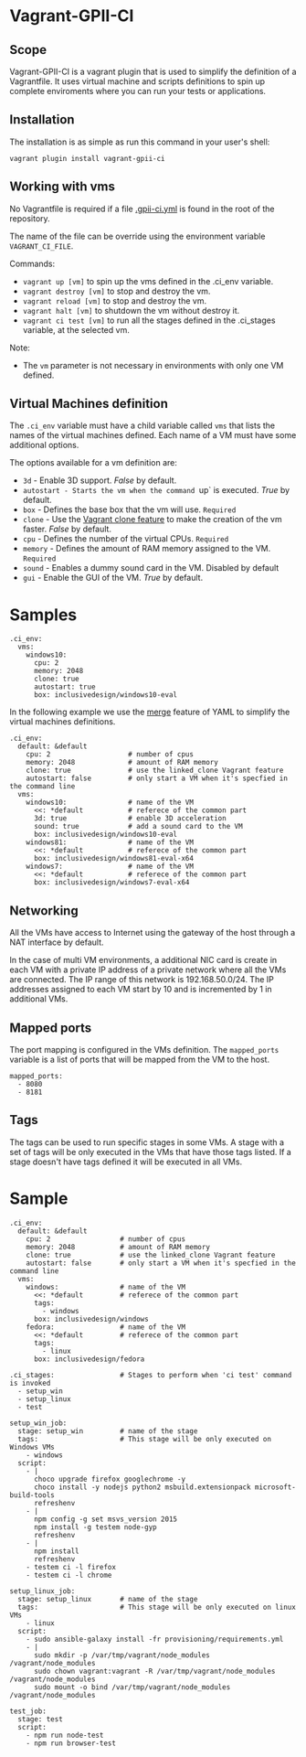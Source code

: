 Vagrant-GPII-CI
=============

Scope
-----

Vagrant-GPII-CI is a vagrant plugin that is used to simplify the definition of a Vagrantfile. It uses virtual machine and scripts definitions to spin up complete enviroments where you can run your tests or applications.

Installation
------------

The installation is as simple as run this command in your user's shell:

```
vagrant plugin install vagrant-gpii-ci
```

Working with vms
----------------

No Vagrantfile is required if a file [.gpii-ci.yml](gpii-ci.yml.template) is found in the root of the repository.

The name of the file can be override using the environment variable `VAGRANT_CI_FILE`.

Commands:

 * `vagrant up [vm]` to spin up the vms defined in the .ci_env variable. 
 * `vagrant destroy [vm]` to stop and destroy the vm.
 * `vagrant reload [vm]` to stop and destroy the vm.
 * `vagrant halt [vm]` to shutdown the vm without destroy it.
 * `vagrant ci test [vm]` to run all the stages defined in the .ci_stages variable, at the selected vm.

Note:

 * The `vm` parameter is not necessary in environments with only one VM defined.


Virtual Machines definition
---------------------------

The `.ci_env` variable must have a child variable called `vms` that lists the names of the virtual machines defined. Each name of a VM must have some additional options.

The options available for a vm definition are:

 * `3d` - Enable 3D support. _False_ by default.
 * `autostart - Starts the vm when the command `up` is executed. _True_ by default.
 * `box` - Defines the base box that the vm will use. `Required`
 * `clone` - Use the [Vagrant clone feature](https://www.vagrantup.com/docs/virtualbox/configuration.html#linked-clones) to make the creation of the vm faster. _False_ by default.
 * `cpu` - Defines the number of the virtual CPUs. `Required`
 * `memory` - Defines the amount of RAM memory assigned to the VM. `Required`
 * `sound` - Enables a dummy sound card in the VM. Disabled by default
 * `gui` - Enable the GUI of the VM. _True_ by default.

Samples
=======

```
.ci_env:
  vms:
    windows10:
      cpu: 2
      memory: 2048
      clone: true
      autostart: true
      box: inclusivedesign/windows10-eval
```

In the following example we use the [merge](http://yaml.org/type/merge.html) feature of YAML to simplify the virtual machines definitions.

```
.ci_env:
  default: &default
    cpu: 2                   # number of cpus
    memory: 2048             # amount of RAM memory
    clone: true              # use the linked_clone Vagrant feature
    autostart: false         # only start a VM when it's specfied in the command line
  vms:
    windows10:               # name of the VM
      <<: *default           # referece of the common part
      3d: true               # enable 3D acceleration
      sound: true            # add a sound card to the VM
      box: inclusivedesign/windows10-eval
    windows81:               # name of the VM
      <<: *default           # referece of the common part
      box: inclusivedesign/windows81-eval-x64
    windows7:                # name of the VM
      <<: *default           # referece of the common part
      box: inclusivedesign/windows7-eval-x64
```

Networking
----------

All the VMs have access to Internet using the gateway of the host through a NAT interface by default.

In the case of multi VM environments, a additional NIC card is create in each VM with a private IP address of a private network where all the VMs are connected. The IP range of this network is 192.168.50.0/24. The IP addresses assigned to each VM start by 10 and is incremented by 1 in additional VMs.

Mapped ports
---------------

The port mapping is configured in the VMs definition. The `mapped_ports` variable is a list of ports that will be mapped from the VM to the host.

```
mapped_ports:
  - 8080
  - 8181
```

Tags
----

The tags can be used to run specific stages in some VMs. A stage with a set of tags will be only executed in the VMs that have those tags listed. If a stage doesn't have tags defined it will be executed in all VMs.

Sample
=======

```
.ci_env:
  default: &default
    cpu: 2                 # number of cpus
    memory: 2048           # amount of RAM memory
    clone: true            # use the linked_clone Vagrant feature
    autostart: false       # only start a VM when it's specfied in the command line
  vms:
    windows:               # name of the VM
      <<: *default         # referece of the common part
      tags:
        - windows
      box: inclusivedesign/windows
    fedora:                # name of the VM
      <<: *default         # referece of the common part
      tags:
        - linux
      box: inclusivedesign/fedora

.ci_stages:                # Stages to perform when 'ci test' command is invoked
  - setup_win
  - setup_linux
  - test

setup_win_job:
  stage: setup_win         # name of the stage
  tags:                    # This stage will be only executed on Windows VMs
    - windows
  script:
    - |
      choco upgrade firefox googlechrome -y
      choco install -y nodejs python2 msbuild.extensionpack microsoft-build-tools
      refreshenv
    - |
      npm config -g set msvs_version 2015
      npm install -g testem node-gyp
      refreshenv
    - |
      npm install
      refreshenv
    - testem ci -l firefox
    - testem ci -l chrome

setup_linux_job:
  stage: setup_linux       # name of the stage
  tags:                    # This stage will be only executed on linux VMs
    - linux
  script:
    - sudo ansible-galaxy install -fr provisioning/requirements.yml
    - |
      sudo mkdir -p /var/tmp/vagrant/node_modules /vagrant/node_modules
      sudo chown vagrant:vagrant -R /var/tmp/vagrant/node_modules /vagrant/node_modules
      sudo mount -o bind /var/tmp/vagrant/node_modules /vagrant/node_modules

test_job:
  stage: test
  script:
    - npm run node-test
    - npm run browser-test

```